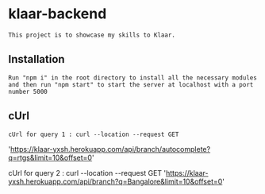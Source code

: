 # klaar-backend

    This project is to showcase my skills to Klaar.
    
## Installation

    Run "npm i" in the root directory to install all the necessary modules and then run "npm start" to start the server at localhost with a port number 5000
    
    
## cUrl
    
    cUrl for query 1 : curl --location --request GET
'https://klaar-yxsh.herokuapp.com/api/branch/autocomplete?q=rtgs&limit=10&offset=0'

cUrl for query 2 : curl --location --request GET
'https://klaar-yxsh.herokuapp.com/api/branch?q=Bangalore&limit=10&offset=0'
